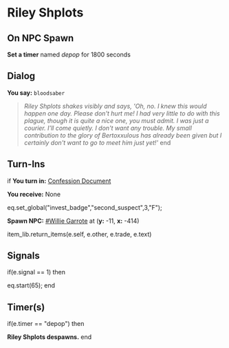 # Riley Shplots
## On NPC Spawn

**Set a timer** named *depop* for 1800 seconds
## Dialog

**You say:** `bloodsaber`



>*Riley Shplots shakes visibly and says, 'Oh, no. I knew this would happen one day. Please don't hurt me! I had very little to do with this plague, though it is quite a nice one, you must admit. I was just a courier. I'll come quietly. I don't want any trouble. My small contribution to the glory of Bertoxxulous has already been given but I certainly don't want to go to meet him just yet!'*
end

## Turn-Ins



if **You turn in:** [Confession Document](/item/2344)


 **You receive:** None 


eq.set_global("invest_badge","second_suspect",3,"F");


**Spawn NPC:**  [\#Willie Garrote](/npc/1201) at (**y:** -11, **x:** -414)

item_lib.return_items(e.self, e.other, e.trade, e.text)
## Signals

if(e.signal == 1) then


eq.start(65);
end

## Timer(s)

if(e.timer == "depop") then


**Riley Shplots despawns.**
end

